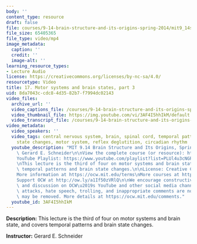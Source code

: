 ```yaml
---
body: ''
content_type: resource
draft: false
file: courses/9-14-brain-structure-and-its-origins-spring-2014/mit9_14s14_lec17_360p_16_9.mp4
file_size: 65405365
file_type: video/mp4
image_metadata:
  caption: ''
  credit: ''
  image-alt: ''
learning_resource_types:
- Lecture Audio
license: https://creativecommons.org/licenses/by-nc-sa/4.0/
resourcetype: Video
title: 17. Motor systems and brain states, part 3
uid: 8da7043c-cdc8-4d35-82b7-f7994dc02143
video_files:
  archive_url: ''
  video_captions_file: /courses/9-14-brain-structure-and-its-origins-spring-2014/mit9_14s14_lec17_captions.vtt
  video_thumbnail_file: https://img.youtube.com/vi/3AF4I5hhIkM/default.jpg
  video_transcript_file: /courses/9-14-brain-structure-and-its-origins-spring-2014/mit9_14s14_lec17_transcript.pdf
video_metadata:
  video_speakers: ''
  video_tags: central nervous system, brain, spinal cord, temporal pattern, brain
    state changes, motor system, reflex deglutition, circadian rhythm
  youtube_description: "MIT 9.14 Brain Structure and Its Origins, Spring 2014\nInstructor:\
    \ Gerard E. Schneider\n\nView the complete course (or resource): https://ocw.mit.edu/9-14S14\n\
    YouTube Playlist: https://www.youtube.com/playlist?list=PLUl4u3cNGP62ABe0O-0qtaHHxyKQi1ZwR\n\
    \nThis lecture is the third of four on motor systems and brain state, and covers\
    \ temporal patterns and brain state changes.\n\nLicense: Creative Commons BY-NC-SA\n\
    More information at https://ocw.mit.edu/terms\nMore courses at https://ocw.mit.edu\n\
    Support OCW at http://ow.ly/a1If50zVRlQ\n\nWe encourage constructive comments\
    \ and discussion on OCW\u2019s YouTube and other social media channels. Personal\
    \ attacks, hate speech, trolling, and inappropriate comments are not allowed and\
    \ may be removed. More details at https://ocw.mit.edu/comments."
  youtube_id: 3AF4I5hhIkM
---
```

**Description:** This lecture is the third of four on motor systems and brain state, and covers temporal patterns and brain state changes.

**Instructor:** Gerard E. Schneider